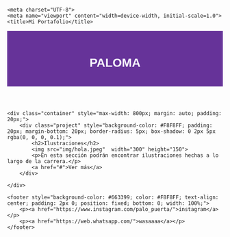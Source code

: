 <!DOCTYPE html>
<html lang="es">
<head>
    <style>
    p{
        color: rgb(117, 117, 171);
        text-align: center;
    }
    </style>
    
    <meta charset="UTF-8">
    <meta name="viewport" content="width=device-width, initial-scale=1.0">
    <title>Mi Portafolio</title>
</head>
<body style="font-family: 'Trobika', sans-serif;"> 
    <header style="background-color: #663399; color: #F8F8FF; padding: 20px 0; text-align: center;">
        <h1>PALOMA</h1>
    </header>
    
    <div class="container" style="max-width: 800px; margin: auto; padding: 20px;">
        <div class="project" style="background-color: #F8F8FF; padding: 20px; margin-bottom: 20px; border-radius: 5px; box-shadow: 0 2px 5px rgba(0, 0, 0, 0.1);">
            <h2>Ilustraciones</h2>
            <img src="img/hola.jpeg"  width="300" height="150">
            <p>En esta sección podrán encontrar ilustraciones hechas a lo largo de la carrera.</p>
            <a href="#">Ver más</a>
        </div>
       
    </div>

    <footer style="background-color: #663399; color: #F8F8FF; text-align: center; padding: 2px 0; position: fixed; bottom: 0; width: 100%;">
        <p><a href="https://www.instagram.com/palo_puerta/">instagram</a></p>
        <p><a href="https://web.whatsapp.com/">wasaaaa</a></p>
    </footer>
    
</body>
</html>

